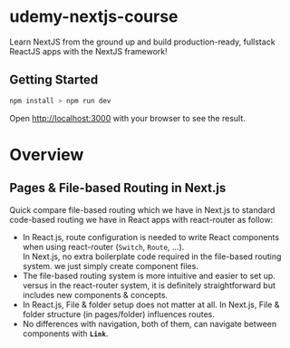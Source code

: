 # udemy-nextjs-course

Learn NextJS from the ground up and build production-ready, fullstack ReactJS apps with the NextJS framework!

## Getting Started

```bash
npm install > npm run dev
```

Open [http://localhost:3000](http://localhost:3000) with your browser to see the result.

# Overview

## Pages & File-based Routing in Next.js

<p>Quick compare file-based routing which we have in Next.js to standard code-based routing we have in React apps with react-router as follow:</p>
<ul>
    <li>
        In React.js, route configuration is needed to write React components when using react-router (<code>Switch</code>, <code>Route</code>, ...).
        <br/>
        In Next.js, no extra boilerplate code required in the file-based routing system. we just simply create component files.
    </li>
    <li>
        The file-based routing system is more intuitive and easier to set up. versus in the react-router system, it is definitely straightforward but includes new components & concepts.
    </li>
    <li>
        In React.js, File & folder setup does not matter at all.
        In Next.js, File & folder structure (in pages/folder) influences routes.
    </li>
    <li>
        No differences with navigation, both of them, can navigate between components with <b><code>Link</code></b>.
    </li>
</ul>

